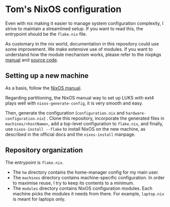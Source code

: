 # Tom's NixOS configuration

Even with nix making it easier to manage system configuration complexity, I
strive to maintain a streamlined setup. If you want to read this, the
entrypoint should be the `flake.nix` file.

As customary in the nix world, documentation in this repository could use some
improvement. We make extensive use of modules. If you want to understand how
the module mechanism works, please refer to the nixpkgs
[manual](https://nixos.org/manual/nixpkgs/stable/) and [source
code](https://github.com/NixOS/nixpkgs).

## Setting up a new machine

As a basis, follow the [NixOS
manual](https://nixos.org/manual/nixos/stable/#sec-installation).

Regarding partitioning, the NixOS manual way to set up LUKS with ext4 plays
well with `nixos-generate-config`, it is very smooth and easy.

Then, generate the configuration (`configuration.nix` and
`hardware-configuration.nix`) . Clone this repository, incorporate the
generated files in `machines/<hostName>`, add a top-level configuration to
`flake.nix`, and finally, use `nixos-install --flake` to install NixOS on the new
machine, as described in the official docs and the `nixos-install` manpage.

## Repository organization

The entrypoint is `flake.nix`.

- The `hm` directory contains the home-manager config for my main user.
- The `machines` directory contains machine-specific configuration. In order to
  maximise reuse, I try to keep its contents to a minimum.
- The `modules` directory contains NixOS configuration modules. Each machine
  picks the modules it needs from there. For example, `laptop.nix` is meant for
  laptops only.
